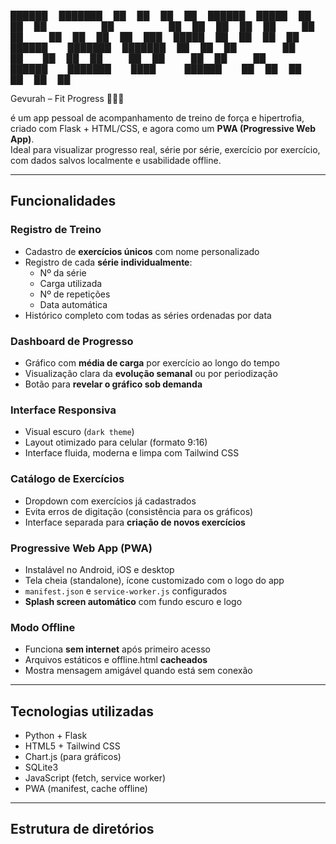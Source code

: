 
 
 
 
   ██████      ███████     ██    ██     ██    ██     ██████       █████      ██   ██ 
   ██           ██          ██    ██     ██    ██     ██   ██     ██   ██     ██   ██ 
   ██   ███     █████       ██    ██     ██    ██     ██████      ███████     ███████ 
   ██    ██     ██           ██  ██      ██    ██     ██   ██     ██   ██     ██   ██ 
    ██████      ███████       ████        ██████      ██   ██     ██   ██     ██   ██  


Gevurah – Fit Progress 🏋🏽‍♂️

é um app pessoal de acompanhamento de treino de força e hipertrofia, criado com Flask + HTML/CSS, e agora como um **PWA (Progressive Web App)**.  
Ideal para visualizar progresso real, série por série, exercício por exercício, com dados salvos localmente e usabilidade offline.

---

##  Funcionalidades

### Registro de Treino
- Cadastro de **exercícios únicos** com nome personalizado
- Registro de cada **série individualmente**:
  - Nº da série
  - Carga utilizada
  - Nº de repetições
  - Data automática
- Histórico completo com todas as séries ordenadas por data

### Dashboard de Progresso
- Gráfico com **média de carga** por exercício ao longo do tempo
- Visualização clara da **evolução semanal** ou por periodização
- Botão para **revelar o gráfico sob demanda**

### Interface Responsiva
- Visual escuro (`dark theme`)
- Layout otimizado para celular (formato 9:16)
- Interface fluida, moderna e limpa com Tailwind CSS

###   Catálogo de Exercícios
- Dropdown com exercícios já cadastrados
- Evita erros de digitação (consistência para os gráficos)
- Interface separada para **criação de novos exercícios**

###   Progressive Web App (PWA)
- Instalável no Android, iOS e desktop
- Tela cheia (standalone), ícone customizado com o logo do app
- `manifest.json` e `service-worker.js` configurados
- **Splash screen automático** com fundo escuro e logo

###   Modo Offline
- Funciona **sem internet** após primeiro acesso
- Arquivos estáticos e offline.html **cacheados**
- Mostra mensagem amigável quando está sem conexão

---

##   Tecnologias utilizadas

- Python + Flask
- HTML5 + Tailwind CSS
- Chart.js (para gráficos)
- SQLite3
- JavaScript (fetch, service worker)
- PWA (manifest, cache offline)

---

##   Estrutura de diretórios

